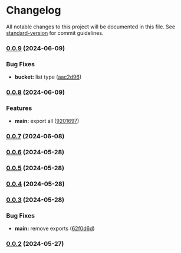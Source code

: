 # Changelog

All notable changes to this project will be documented in this file. See [standard-version](https://github.com/conventional-changelog/standard-version) for commit guidelines.

### [0.0.9](https://github.com/snomiao/activitywatch-api/compare/v0.0.8...v0.0.9) (2024-06-09)


### Bug Fixes

* **bucket:** list type ([aac2d96](https://github.com/snomiao/activitywatch-api/commit/aac2d9673a452bdff36e2584eef25b39df19ce13))

### [0.0.8](https://github.com/snomiao/activitywatch-api/compare/v0.0.7...v0.0.8) (2024-06-09)


### Features

* **main:** export all ([9201697](https://github.com/snomiao/activitywatch-api/commit/92016972b3c2ecdb0d5b7e5348a9348a1bcb4e4b))

### [0.0.7](https://github.com/snomiao/activitywatch-api/compare/v0.0.6...v0.0.7) (2024-06-08)

### [0.0.6](https://github.com/snomiao/activitywatch-api/compare/v0.0.5...v0.0.6) (2024-05-28)

### [0.0.5](https://github.com/snomiao/activitywatch-api/compare/v0.0.4...v0.0.5) (2024-05-28)

### [0.0.4](https://github.com/snomiao/activitywatch-api/compare/v0.0.3...v0.0.4) (2024-05-28)

### [0.0.3](https://github.com/snomiao/activitywatch-api/compare/v0.0.2...v0.0.3) (2024-05-28)


### Bug Fixes

* **main:** remove exports ([62f0d6d](https://github.com/snomiao/activitywatch-api/commit/62f0d6d85b35e691023b789802827eb4cfce980e))

### [0.0.2](https://github.com/snomiao/activitywatch-api/compare/v0.0.1...v0.0.2) (2024-05-27)
